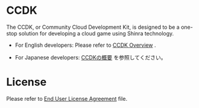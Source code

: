 # CCDK

The CCDK, or Community Cloud Development Kit, is designed to be a one-stop solution for developing a cloud game using Shinra technology.

- For English developers:
 Please refer to [CCDK Overview](docs/Overview.en.md) .

- For Japanese developers:
 [CCDKの概要](docs/Overview.ja.md) を参照してください。


License
====
Please refer to [End User License Agreement](LICNSE) file.
